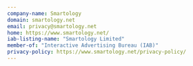 ```yaml
---
company-name: Smartology
domain: smartology.net
email: privacy@smartology.net
home: https://www.smartology.net/
iab-listing-name: "Smartology Limited"
member-of: "Interactive Advertising Bureau (IAB)"
privacy-policy: https://www.smartology.net/privacy-policy/
---
```




